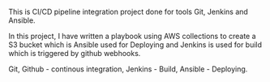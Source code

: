This is CI/CD pipeline integration project done for tools Git, Jenkins and Ansible.

In this project, I have written a playbook using AWS collections to create a S3 bucket which is Ansible used for Deploying and Jenkins is used for build which is triggered by github webhooks.

Git, Github - continous integration,
Jenkins - Build,
Ansible - Deploying.
